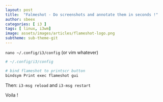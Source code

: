 ```yaml
---
layout: post
title:  "Falmeshot - Do screenshots and annotate them in seconds !"
author: sbeex
categories: [ i3 ]
tags: [ linux, i3wm]
image: assets/images/articles/flameshot-logo.png
subtheme: sub-theme-git
---
```


`nano ~/.config/i3/config` (or vim whatever)

```bash
# ~/.config/i3/config

# bind flameshot to printscr button
bindsym Print exec flameshot gui
```

Then:
`i3-msg reload` and `i3-msg restart`

Voila !
